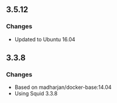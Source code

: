 ## 3.5.12

### Changes

* Updated to Ubuntu 16.04

## 3.3.8

### Changes

* Based on madharjan/docker-base:14.04
* Using Squid 3.3.8
